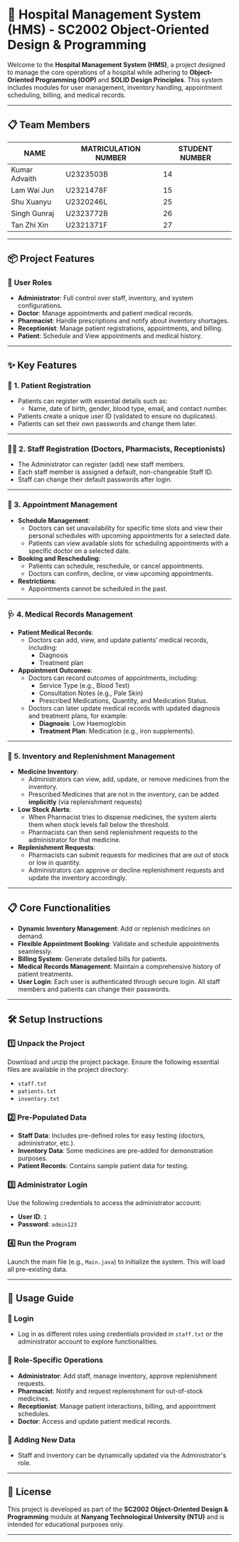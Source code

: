 # 🏥 Hospital Management System (HMS) - SC2002 Object-Oriented Design & Programming

Welcome to the **Hospital Management System (HMS)**, a project designed to manage the core operations of a hospital while adhering to **Object-Oriented Programming (OOP)** and **SOLID Design Principles**. This system includes modules for user management, inventory handling, appointment scheduling, billing, and medical records.

---

## 📋 Team Members

| **NAME**          | **MATRICULATION NUMBER**|**STUDENT NUMBER**|
|-------------------|-------------------------|------------------|
| Kumar Advaith     | U2323503B               | 14               |
| Lam Wai Jun       | U2321478F               | 15               |
| Shu Xuanyu        | U2320246L               | 25               |
| Singh Gunraj      | U2323772B               | 26               |
| Tan Zhi Xin       | U2321371F               | 27               |

---

## 📦 Project Features

### 👥 **User Roles**
- **Administrator**: Full control over staff, inventory, and system configurations.
- **Doctor**: Manage appointments and patient medical records.
- **Pharmacist**: Handle prescriptions and notify about inventory shortages.
- **Receptionist**: Manage patient registrations, appointments, and billing.
- **Patient**: Schedule and View appointments and medical history.

---

## ✨ Key Features

### 📝 1. Patient Registration
- Patients can register with essential details such as:
  - Name, date of birth, gender, blood type, email, and contact number.
- Patients create a unique user ID (validated to ensure no duplicates).
- Patients can set their own passwords and change them later.

---

### 👨‍⚕️ 2. Staff Registration (Doctors, Pharmacists, Receptionists)
- The Administrator can register (add) new staff members.
- Each staff member is assigned a default, non-changeable Staff ID.
- Staff can change their default passwords after login.

---

### 📅 3. Appointment Management
- **Schedule Management**:
  - Doctors can set unavailability for specific time slots and view their personal schedules with upcoming appointments for a selected date.
  - Patients can view available slots for scheduling appointments with a specific doctor on a selected date.
- **Booking and Rescheduling**:
  - Patients can schedule, reschedule, or cancel appointments.
  - Doctors can confirm, decline, or view upcoming appointments.
- **Restrictions**:
  - Appointments cannot be scheduled in the past.

---

### 🩺 4. Medical Records Management
- **Patient Medical Records**:
  - Doctors can add, view, and update patients’ medical records, including:
    - Diagnosis
    - Treatment plan
- **Appointment Outcomes**:
  - Doctors can record outcomes of appointments, including:
    - Service Type (e.g., Blood Test)
    - Consultation Notes (e.g., Pale Skin)
    - Prescribed Medications, Quantity, and Medication Status.
  - Doctors can later update medical records with updated diagnosis and treatment plans, for example:
    - **Diagnosis**: Low Haemoglobin
    - **Treatment Plan**: Medication (e.g., iron supplements).

---

### 💊 5. Inventory and Replenishment Management
- **Medicine Inventory**:
  - Administrators can view, add, update, or remove medicines from the inventory.
  - Prescribed Medicines that are not in the inventory, can be added **implicitly** (via replenishment requests) 
- **Low Stock Alerts**:
  - When Pharmacist tries to dispense medicines, the system alerts them when stock levels fall below the threshold.
  - Pharmacists can then send replenishment requests to the administrator for that medicine. 
- **Replenishment Requests**:
  - Pharmacists can submit requests for medicines that are out of stock or low in quantity.
  - Administrators can approve or decline replenishment requests and update the inventory accordingly.

---

## 📋 **Core Functionalities**
- **Dynamic Inventory Management**: Add or replenish medicines on demand.
- **Flexible Appointment Booking**: Validate and schedule appointments seamlessly.
- **Billing System**: Generate detailed bills for patients.
- **Medical Records Management**: Maintain a comprehensive history of patient treatments.
- **User Login**: Each user is authenticated through secure login. All staff members and patients can change their passwords. 

---

## 🛠️ Setup Instructions

### 1️⃣ **Unpack the Project**
Download and unzip the project package. Ensure the following essential files are available in the project directory:
- `staff.txt`
- `patients.txt`
- `inventory.txt`

### 2️⃣ **Pre-Populated Data**
- **Staff Data**: Includes pre-defined roles for easy testing (doctors, administrator, etc.).
- **Inventory Data**: Some medicines are pre-added for demonstration purposes.
- **Patient Records**: Contains sample patient data for testing.

### 3️⃣ **Administrator Login**
Use the following credentials to access the administrator account:
- **User ID**: `1`
- **Password**: `admin123`

### 4️⃣ **Run the Program**
Launch the main file (e.g., `Main.java`) to initialize the system. This will load all pre-existing data.

---

## 🚀 Usage Guide

### 🔑 Login
- Log in as different roles using credentials provided in `staff.txt` or the administrator account to explore functionalities.

### 🏥 Role-Specific Operations
- **Administrator**: Add staff, manage inventory, approve replenishment requests.
- **Pharmacist**: Notify and request replenishment for out-of-stock medicines.
- **Receptionist**: Manage patient interactions, billing, and appointment schedules.
- **Doctor**: Access and update patient medical records.

### 📝 Adding New Data
- Staff and inventory can be dynamically updated via the Administrator's role.

---


## 📜 License
This project is developed as part of the **SC2002 Object-Oriented Design & Programming** module at **Nanyang Technological University (NTU)** and is intended for educational purposes only.

---
